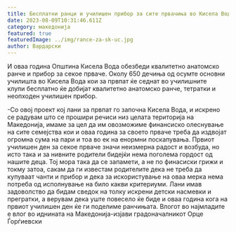 ```yaml
---
title: Бесплатни ранци и училишен прибор за сите првачиња во Кисела Вода
date: 2023-08-09T10:31:46.611Z
category: македонија
featured: true
featuredImage: ../img/rance-za-sk-uc.jpg
author: Вардарски
---
```

<!--StartFragment-->

И оваа година Општина Кисела Вода обезбеди квалитетно анатомско ранче и прибор за секое прваче. Околу 650 дечиња од осумте основни училишта во Кисела Вода кои за првпат ќе седнат во училишните клупи бесплатно ќе добијат квалитетно анатомско ранче, тетратки и неопходен училишен прибор.  

\-Со овој проект кој лани за првпат го започна Кисела Вода, и искрено се радувам што се прошири речиси низ целата територија на Македонија, имаме за цел да им овозможиме финансиско олеснување на сите семејства кои и оваа година за своето прваче треба да издвојат огромна сума на пари и тоа во ек на енормни поскапувања. Првиот училишен ден за секое прваче значи неизмерна радост и возбуда, но исто така и за нивните родители бидејќи нема поголема гордост од нашите деца. Тој мора така да се запамети, а не по финасиски грижи и токму затоа, сакам да ги известам родителите дека не треба да купуваат чанти и прибор и дека за искористување на оваа мерка нема потреба од исполнување на било какви критериуми. Лани имав задоволство да бидам сведок на толку искрени детски насмевки и прегратки, а верувам дека уште повесело ќе биде и оваа година кога на првиот училишен ден ќе ги поделиме ранчињата. Влогот во најмладите е влог во иднината на Македонија-изјави градоначалникот Орце Ѓорѓиевски

<!--EndFragment-->